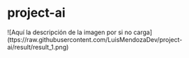 ﻿# project-ai
<span>![</span><span>Aquí la descripción de la imagen por si no carga</span><span>]</span><span>(</span><span>ttps://raw.githubusercontent.com/LuisMendozaDev/project-ai/result/result_1.png</span><span>)</span>
